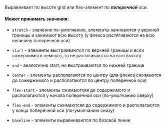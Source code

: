 Выравнивает по высоте grid или flex-элемент по ***поперечной*** оси. 


#### Может принимать значения:
- `stretch` - значение по-умолчанию, элементы начинаются у верхней границы и занимают всю высоту (у флекса растягиваются на всю величину поперечной оси)
- `start` - элементы выстраиваются по верхней границы и если сожержимого немного, то не растягиваются на всю высоту
- `end` - аналогично start, но выстраиваются по нижней границе
- `center` - элементы располагаются по центру (для флекса сжимаются до сожержимого и располагаются по центру поперечной оси)

- `flex-start` - элементы сжимаютсяя до содержимого и располагаются у начала поперечной оси (по-умолчанию сверху)
- `flex-end` - элементы сжимаютсяя до содержимого и располагаются у конца поперечной оси (по-умолчанию снизу)
- `baseline` - элементы выравниваются по базовой линии